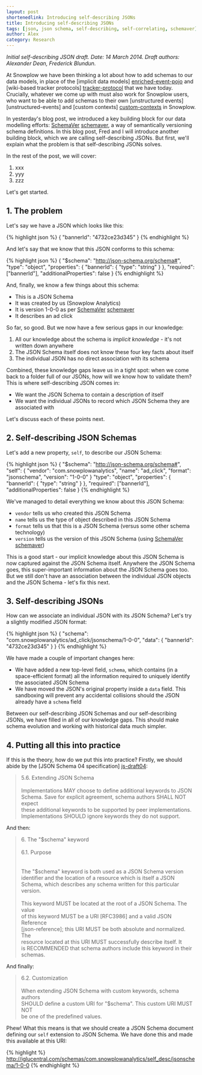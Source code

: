 ```yaml
---
layout: post
shortenedlink: Introducing self-describing JSONs
title: Introducing self-describing JSONs
tags: [json, json schema, self-describing, self-correlating, schemaver]
author: Alex
category: Research
---
```


_Initial self-describing JSON draft. Date: 14 March 2014. Draft authors: Alexander Dean, Frederick Blundun._

At Snowplow we have been thinking a lot about how to add schemas to our data models, in place of the [implicit data models] [enriched-event-pojo] and [wiki-based tracker protocols] [tracker-protocol] that we have today. Crucially, whatever we come up with must also work for Snowplow users, who want to be able to add schemas to their own [unstructured events] [unstructured-events] and [custom contexts] [custom-contexts] in Snowplow.

In yesterday's blog post, we introduced a key building block for our data modelling efforts: [SchemaVer] [schemaver], a way of semantically versioning schema definitions. In this blog post, Fred and I will introduce another building block, which we are calling self-describing JSONs. But first, we'll explain what the problem is that self-describing JSONs solves.

In the rest of the post, we will cover:

1. xxx
2. yyy
3. zzz

Let's get started.

<!--more-->

<div class="html">
<h2><a name="problem">1. The problem</a></h2>
</div>

Let's say we have a JSON which looks like this:

{% highlight json %}
{
	"bannerId": "4732ce23d345"
}
{% endhighlight %}

And let's say that we know that this JSON conforms to this schema:

{% highlight json %}
{
	"$schema": "http://json-schema.org/schema#",
	"type": "object",
	"properties": {
		"bannerId": {
			"type": "string"
		}
	},
	"required": ["bannerId"],
	"additionalProperties": false
}
{% endhighlight %}

And, finally, we know a few things about this schema:

* This is a JSON Schema
* It was created by us (Snowplow Analytics)
* It is version 1-0-0 as per [SchemaVer] [schemaver]
* It describes an ad click

So far, so good. But we now have a few serious gaps in our knowledge:

1. All our knowledge about the schema is _implicit knowledge_ - it's not written down anywhere
2. The JSON Schema itself does not know these four key facts about itself
3. The individual JSON has no direct association with its schema

Combined, these knowledge gaps leave us in a tight spot: when we come back to a folder full of our JSONs, how will we know how to validate them? This is where self-describing JSON comes in:

* We want the JSON Schema to contain a description of itself
* We want the individual JSONs to record which JSON Schema they are associated with

Let's discuss each of these points next.

<div class="html">
<h2><a name="sdjs">2. Self-describing JSON Schemas</a></h2>
</div>

Let's add a new property, `self`, to describe our JSON Schema:

{% highlight json %}
{
	"$schema": "http://json-schema.org/schema#",
	"self": {
        "vendor": "com.snowplowanalytics",
        "name": "ad_click",
        "format": "jsonschema",
        "version": "1-0-0"
    }
	"type": "object",
	"properties": {
		"bannerId": {
			"type": "string"
		}
	},
	"required": ["bannerId"],
	"additionalProperties": false
}
{% endhighlight %}

We've managed to detail everything we know about this JSON Schema:

* `vendor` tells us who created this JSON Schema
* `name` tells us the type of object described in this JSON Schema
* `format` tells us that this is a JSON Schema (versus some other schema technology)
* `version` tells us the version of this JSON Schema (using [SchemaVer] [schemaver])

This is a good start - our implicit knowledge about this JSON Schema is now captured against the JSON Schema itself. Anywhere the JSON Schema goes, this super-important information about the JSON Schema goes too. But we still don't have an association between the individual JSON objects and the JSON Schema - let's fix this next.

<div class="html">
<h2><a name="sdj">3. Self-describing JSONs</a></h2>
</div>

How can we associate an individual JSON with its JSON Schema? Let's try a slightly modified JSON format:

{% highlight json %}
{
	"schema": "com.snowplowanalytics/ad_click/jsonschema/1-0-0",
	"data": {
		"bannerId": "4732ce23d345"
	}
}
{% endhighlight %}

We have made a couple of important changes here:

* We have added a new top-level field, `schema`, which contains (in a space-efficient format) all the information required to uniquely identify the associated JSON Schema
* We have moved the JSON's original property inside a `data` field. This sandboxing will prevent any accidental collisions should the JSON already have a `schema` field

Between our self-describing JSON Schemas and our self-describing JSONs, we have filled in all of our knowledge gaps. This should make schema evolution and working with historical data much simpler.

<div class="html">
<h2><a name="practice">4. Putting all this into practice</a></h2>
</div>

If this is the theory, how do we put this into practice? Firstly, we should abide by the [JSON Schema 04 specification] [js-draft04]:

<blockquote>
5.6. Extending JSON Schema<br />
<br />
   Implementations MAY choose to define additional keywords to JSON<br />
   Schema.  Save for explicit agreement, schema authors SHALL NOT expect<br />
   these additional keywords to be supported by peer implementations.<br />
   Implementations SHOULD ignore keywords they do not support.
</blockquote>

And then:

<blockquote>
6. The "$schema" keyword<br />
<br />
6.1. Purpose<br />
<br />
<br />
   The "$schema" keyword is both used as a JSON Schema version<br />
   identifier and the location of a resource which is itself a JSON<br />
   Schema, which describes any schema written for this particular<br />
   version.<br />
<br />
   This keyword MUST be located at the root of a JSON Schema.  The value<br />
   of this keyword MUST be a URI [RFC3986] and a valid JSON Reference<br />
   [json-reference]; this URI MUST be both absolute and normalized.  The<br />
   resource located at this URI MUST successfully describe itself.  It<br />
   is RECOMMENDED that schema authors include this keyword in their<br />
   schemas.
</blockquote>

And finally:

<blockquote>
6.2. Customization<br />
<br />
   When extending JSON Schema with custom keywords, schema authors<br />
   SHOULD define a custom URI for "$schema".  This custom URI MUST NOT<br />
   be one of the predefined values.<br />
</blockquote>

Phew! What this means is that we should create a JSON Schema document defining our `self` extension to JSON Schema. We have done this and made this available at this URI:

{% highlight %}
http://iglucentral.com/schemas/com.snowplowanalytics/self_desc/jsonschema/1-0-0
{% endhighlight %}

[enriched-event-pojo]: https://github.com/snowplow/snowplow/blob/0.9.2/3-enrich/scala-common-enrich/src/main/scala/com.snowplowanalytics.snowplow.enrich/common/outputs/CanonicalOutput.scala
[tracker-protocol]: https://github.com/snowplow/snowplow/wiki/snowplow-tracker-protocol

[custom-contexts]: 
[unstructured-events]: 

[schemaver]: /blog/2014/05/13/introducing-schemaver-for-semantic-versioning-of-schemas/

[js-draft04]: http://tools.ietf.org/html/draft-zyp-json-schema-04#section-5.6
